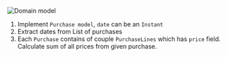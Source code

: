![Domain model](https://pawelwlodarski.gitbooks.io/functional-programming/content/purchaseModel.png)

1. Implement `Purchase model`, `date` can be an `Instant`
2. Extract dates from List of purchases
3. Each `Purchase` contains of couple `PurchaseLines` which has `price` field. Calculate sum of all prices from given purchase.

